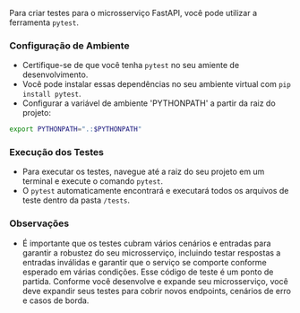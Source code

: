 Para criar testes para o microsserviço FastAPI, você pode utilizar a ferramenta `pytest`. 

### Configuração de Ambiente
- Certifique-se de que você tenha `pytest` no seu amiente de desenvolvimento.
- Você pode instalar essas dependências no seu ambiente virtual com `pip install pytest`.
- Configurar a variável de ambiente 'PYTHONPATH' a partir da raiz do projeto:
```bash
export PYTHONPATH=".:$PYTHONPATH"
```

### Execução dos Testes

- Para executar os testes, navegue até a raiz do seu projeto em um terminal e execute o comando `pytest`.
- O `pytest` automaticamente encontrará e executará todos os arquivos de teste dentro da pasta `/tests`.

### Observações

- É importante que os testes cubram vários cenários e entradas para garantir a robustez do seu microsserviço, incluindo testar respostas a entradas inválidas e garantir que o serviço se comporte conforme esperado em várias condições.
Esse código de teste é um ponto de partida. Conforme você desenvolve e expande seu microsserviço, você deve expandir seus testes para cobrir novos endpoints, cenários de erro e casos de borda.
